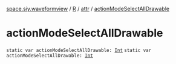 [space.siy.waveformview](../../index.md) / [R](../index.md) / [attr](index.md) / [actionModeSelectAllDrawable](./action-mode-select-all-drawable.md)

# actionModeSelectAllDrawable

`static var actionModeSelectAllDrawable: `[`Int`](https://kotlinlang.org/api/latest/jvm/stdlib/kotlin/-int/index.html)
`static var actionModeSelectAllDrawable: `[`Int`](https://kotlinlang.org/api/latest/jvm/stdlib/kotlin/-int/index.html)